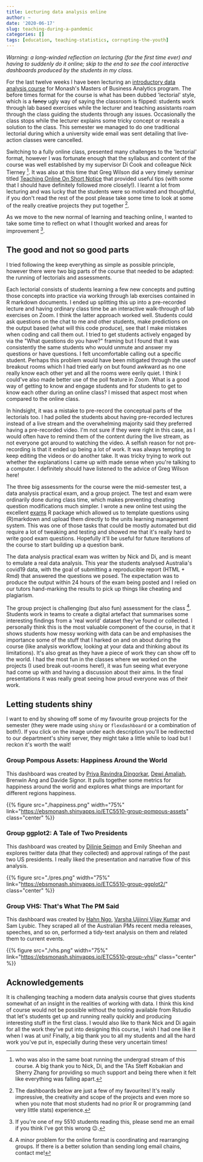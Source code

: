 ```yaml
---
title: Lecturing data analysis online
author: ~
date: '2020-06-17'
slug: teaching-during-a-pandemic
categories: []
tags: [education, teaching-statistics, corrupting-the-youth]
---
```


_Warning: a long-winded reflection on lecturing (for the first time ever) and having to suddenly do it online; skip to the end to see the cool interactive dashboards produced by the students in my class._

For the last twelve weeks I have been lecturing an [introductory data analysis
course](mida.numbat.space) for Monash's Masters of Business Analytics program. 
The before times format for the course is what has been dubbed 'lectorial' style, 
which is a ~~fancy~~ ugly  way of saying the classroom is flipped: students work
through lab based exercises while the lecturer and teaching assistants roam
through the class guiding the students through any issues. Occasionally
the class stops while the lecturer explains some tricky concept or reveals
a solution to the class. This semester we managed to do one traditional
lectorial during which a university wide email was sent detailing that 
live-action classes were cancelled. 

Switching to a fully online class, presented many challenges to the 'lectorial' 
format, however I was fortunate enough that the syllabus and content of the course
was well established by my supervisor Di Cook and colleague Nick Tierney [^1].
It was also at this time that Greg Wilson did a very timely seminar titled
[Teaching Online On Short Notice](https://education.rstudio.com/blog/2020/03/teaching-online-on-short-notice/)
that provided useful tips (with some that I should have definitely followed
more closely!). I learnt a lot from lecturing and was lucky that the
students were so motivated and thoughtful, if you don't read the rest of the
post please take some time to look at some of the really creative projects
they put together [^2]. 

As we move to the new normal of learning and teaching online, I wanted
to take some time to reflect on what I thought worked and areas for improvement [^3].

## The good and not so good parts

I tried following the keep everything as simple as possible principle, however
there were two big parts of the course that needed to be adapted:
the running of lectorials and assessments.

Each lectorial consists of students learning a few new concepts and
putting those concepts into practice via working through lab exercises
contained in R markdown documents. I ended up splitting this up into a
pre-recorded lecture and having ordinary class time be an interactive 
walk-through of lab exercises on Zoom. I think the latter approach worked well. 
Students could ask questions on the chat to me and other students, 
make predictions on the output based (what will this code produce), see that 
I make mistakes when coding and call them out. I tried to get
students actively engaged by via the "What questions do you have?" framing
but I found that it was consistently the same students who would unmute and 
answer my questions or have questions. I felt uncomfortable calling
out a specific student. Perhaps this problem would have been mitigated through 
the useof breakout rooms which I had tried early on but found awkward as no one 
really know each other yet and all the rooms were eerily quiet. I think I
could've also made better use of the poll feature in Zoom. What is 
a good way of getting to know and engage students and for students to get to know
each other  during an online class? I missed that aspect most when compared to 
the online class.

In hindsight, it was a mistake to pre-record the conceptual parts
of the lectorials too. I had polled the students about having pre-recorded 
lectures instead of a live stream and the overwhelming majority said they 
preferred having a pre-recorded video. I'm not sure if they were right in this 
case, as I would often have to remind them of the content during the live 
stream, as not everyone got around to watching the video. A selfish reason for 
not pre-recording is that it ended up being a lot of work. It was always 
tempting to keep editing the videos or do another take. It was tricky trying to 
work out whether the explanations I came up with made sense when you're talking
to a computer. I definitely should have listened to the advice of Greg Wilson
here!

The three big assessments for the course were the mid-semester test, a 
data analysis practical exam, and a group project. The test and exam
were ordinarily done during class time, which makes preventing cheating
question modifications much simpler. I wrote a new online test using the
excellent [exams](http://www.r-exams.org/) R package which allowed us to 
template questions using (R)markdown and upload them directly to the units 
learning management system. This was one of those tasks that could be mostly 
automated but did require a lot of tweaking and testing and showed me that it's
really hard to write good exam questions. Hopefully it'll be useful for 
future iterations of the course to start building up a question bank. 

The data analysis practical exam was written by Nick and Di, and is meant to 
emulate a real data analysis. This year the students analysed Australia's 
covid19 data, with the goal of submitting a reproducible report (HTML + Rmd) 
that answered the questions we posed. The expectation was to produce the output 
within 24 hours of the exam being  posted and I relied on our tutors hand-marking 
the results to pick up things like cheating and plagiarism. 

The group project is challenging (but also fun) assessment for the class [^4]. 
Students work in teams to create a digital artefact that summarises some 
interesting findings from a 'real world' dataset they've found or collected.
I personally think this is the most valuable component of the course, in that
it shows students how messy working with data can be and emphasises the 
importance some of the stuff that I harked on and on about during the course
(like analysis workflow, looking at your data and thinking about its 
limitations). It's also great as they have a piece of work they can show 
off to the world. I had the most fun in the classes where we worked on the
projects (I used break out-rooms here!), it was fun seeing what everyone 
had come up with and having a discussion about their aims. In the final
presentations it was really great seeing how proud everyone was of their work.

## Letting students shiny

I want to end by showing off some of my favourite group projects for
the semester (they were made using `shiny` or `flexdashboard` or a 
combination of both!).  If you click on the image under each description 
you'll be redirected to our department's shiny server, they might
take a little while to load but I reckon it's worth the wait!

### Group Pompous Assets: Happiness Around the World

This dashboard was created by 
[Priya Ravindra Dingorkar](https://twitter.com/DingorkarPriya), 
[Dewi Amaliah](https://twitter.com/dlamaliah), Brenwin Ang and Davide Signor.
It pulls together some metrics for happiness around the world and explores
what things are important for different regions happiness. 

{{% figure src="./happiness.png" width="75%" link="https://ebsmonash.shinyapps.io/ETC5510-group-pompous-assets" class="center" %}}


### Group ggplot2: A Tale of Two Presidents

This dashboard was created by [Dilinie Seimon](https://twitter.com/dilinie_seimon) and 
Emily Sheehan and explores twitter data (that they collected) and approval
ratings of the past two US presidents. I really liked the presentation and
narrative flow of this analysis. 

{{% figure src="./pres.png" width="75%" link="https://ebsmonash.shinyapps.io/ETC5510-group-ggplot2/" class="center" %}}

### Group VHS: That's What The PM Said

This dashboard was created by [Hahn Ngo](https://twitter.com/HaiHanhNgo), 
[Varsha Ujjinni Vijay Kumar](https://twitter.com/uv_varsha) and Sam Lyubic.
They scraped all of the Australian PMs recent media releases, speeches, and 
so on, performed a tidy-text analysis on them and related them to current events.

{{% figure src="./vhs.png" width="75%" link="https://ebsmonash.shinyapps.io/ETC5510-group-vhs/" class="center" %}}

## Acknowledgements

It is challenging teaching a modern data analysis course that gives students
somewhat of an insight in the realities of working with data. I think this 
kind of course would not be possible without the tooling available from
Rstudio that let's students get up and running really quickly and producing
interesting stuff in the first class. I would also like to thank Nick and Di
again for all the work they've put into designing this course, I wish I had
one like it when I was at uni! Finally, a big thank you to all my students
and all the hard work you've put in, especially during these very uncertain times!

[^1]: who was also in the same boat running the undergrad stream of this course. A big thank you to Nick, Di,  and the TAs Steff Kobakian and Sherry Zhang for providing so much support and being there when it felt like everything was falling apart. 

[^2]: The dashboards below are just a few of my favourites! It's really impressive, the creativity and scope of the projects and even more so when you note that most students had no prior R or programming (and very little stats) experience.

[^3]: If you're one of my 5510 students reading this, please send me an email if you think I've got this wrong :wink:.

[^4]: A minor problem for the online format is coordinating and rearranging groups. If there is a better solution than sending long email chains, contact me!
